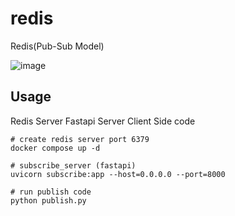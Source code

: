 # redis
Redis(Pub-Sub Model)


![image](https://github.com/wjs2063/redis/assets/76778082/cb8988be-4c04-4849-b8fe-8f8475d58d1d)



## Usage 
Redis Server
Fastapi Server
Client Side code

```
# create redis server port 6379
docker compose up -d

# subscribe_server (fastapi)
uvicorn subscribe:app --host=0.0.0.0 --port=8000

# run publish code
python publish.py
```
